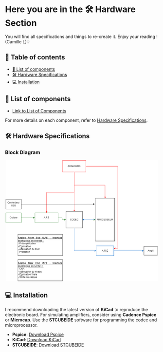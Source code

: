 # Here you are in the 🛠️ Hardware Section
You will find all specifications and things to re-create it.
Enjoy your reading ! (Camille L)💡

## 📖 Table of contents
- [🔧 List of components](#-list-of-components)
- [🛠️ Hardware Specifications](#-hardware-specifications)
- [💻 Installation](#-installation)

## 🔧 List of components
- [Link to List of Components](https://github.com/lucacros/2324_Projet2A_PedaleGuitare/blob/Hardware-Section/List%20of%20Components.md)

For more details on each component, refer to [Hardware Specifications](#hardware-specifications).

## 🛠️ Hardware Specifications
### Block Diagram
<p align="center">
  <img src="https://github.com/lucacros/2324_Projet2A_PedaleGuitare/blob/Brainstorming/Mod%C3%A9lisation%20du%20syst%C3%A8me.png" alt="Block Diagram" width="500" />
</p>

## 💻 Installation
I recommend downloading the latest version of **KiCad** to reproduce the electronic board. For simulating amplifiers, consider using **Cadence Pspice** or **Microcap**. Use the **STCUBEIDE** software for programming the codec and microprocessor.

- **Pspice**: [Download Pspice](https://www.cadence.com/en_US/home/tools/pcb-design-and-analysis/analog-mixed-signal-simulation/pspice.html)
- **KiCad**: [Download KiCad](https://www.kicad.org/)
- **STCUBEIDE**: [Download STCUBEIDE](https://www.st.com/en/development-tools/stm32cubeide.html)
